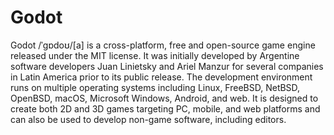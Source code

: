 # Godot
Godot /ˈɡɒdoʊ/[a] is a cross-platform, free and open-source game engine released under the MIT license. It was initially developed by Argentine software developers Juan Linietsky and Ariel Manzur for several companies in Latin America prior to its public release. The development environment runs on multiple operating systems including Linux, FreeBSD, NetBSD, OpenBSD, macOS, Microsoft Windows, Android, and web. It is designed to create both 2D and 3D games targeting PC, mobile, and web platforms and can also be used to develop non-game software, including editors.

